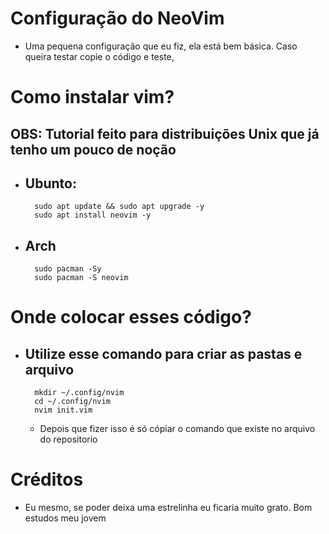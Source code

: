 # Configuração do NeoVim
- Uma pequena configuração que eu fiz, ela está bem básica. Caso queira testar copie o código e teste,

# Como instalar vim?
## OBS: Tutorial feito para distribuições Unix que já tenho um pouco de noção

- ## Ubunto:
        sudo apt update && sudo apt upgrade -y
        sudo apt install neovim -y

- ## Arch
        sudo pacman -Sy
        sudo pacman -S neovim

# Onde colocar esses código?

- ## Utilize esse comando para criar as pastas e arquivo
        mkdir ~/.config/nvim
        cd ~/.config/nvim
        nvim init.vim
    - Depois que fizer isso é só cópiar o comando que existe no arquivo do repositorio


# Créditos
- Eu mesmo, se poder deixa uma estrelinha eu ficaria muito grato. Bom estudos meu jovem
    